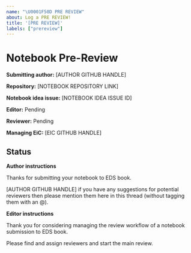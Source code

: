 ```yaml
---
name: "\U0001F50D PRE REVIEW"
about: Log a PRE REVIEW!
title: '[PRE REVIEW]'
labels: ["prereview"]
---
```


# Notebook Pre-Review

**Submitting author:** [AUTHOR GITHUB HANDLE]

**Repository:** [NOTEBOOK REPOSITORY LINK]

**Notebook idea issue:** [NOTEBOOK IDEA ISSUE ID]

**Editor:** Pending

**Reviewer:** Pending

**Managing EiC:** [EIC GITHUB HANDLE]

## Status

**Author instructions**

Thanks for submitting your notebook to EDS book. 

[AUTHOR GITHUB HANDLE] if you have any suggestions for potential reviewers then please mention them here in this thread (without tagging them with an @).

**Editor instructions**

Thank you for considering managing the review workflow of a notebook submission to EDS book.

Please find and assign reviewers and start the main review.
```